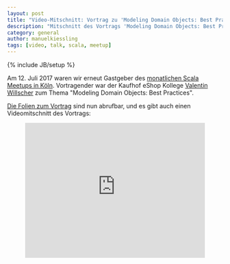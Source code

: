 ```yaml
---
layout: post
title: "Video-Mitschnitt: Vortrag zu 'Modeling Domain Objects: Best Practices'"
description: "Mitschnitt des Vortrags 'Modeling Domain Objects: Best Practices' beim Scala Meetup Cologne Juli 2017."
category: general
author: manuelkiessling
tags: [video, talk, scala, meetup]
---
```

{% include JB/setup %}


<p>
    Am 12. Juli 2017 waren wir erneut Gastgeber des <a href="https://www.meetup.com/de-DE/Scala-User-Group-Koln-Bonn/">monatlichen Scala Meetups in Köln</a>. Vortragender war der Kaufhof eShop Kollege <a href="https://github.com/valenterry">Valentin Willscher</a> zum Thema "Modeling Domain Objects: Best Practices".
</p>
<p>
    <a href="http://valentin.willscher.de/presentations/tagged-types-introduction">Die Folien zum Vortrag</a> sind nun abrufbar, und es gibt auch einen
    Videomitschnitt des Vortrags:
</p>

<center>
<iframe width="420" height="315" src="https://www.youtube.com/watch?v=xkVjuNGQ_NI" frameborder="0" allowfullscreen></iframe>
</center>

<br clear="all">
